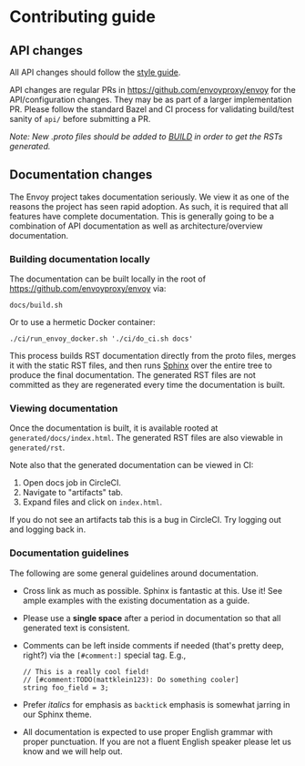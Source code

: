 # Contributing guide

## API changes

All API changes should follow the [style guide](STYLE.md).

API changes are regular PRs in https://github.com/envoyproxy/envoy for the API/configuration
changes. They may be as part of a larger implementation PR. Please follow the standard Bazel and CI
process for validating build/test sanity of `api/` before submitting a PR.

*Note: New .proto files should be added to
[BUILD](https://github.com/envoyproxy/envoy/blob/master/api/docs/BUILD) in order to get the RSTs generated.*

## Documentation changes

The Envoy project takes documentation seriously. We view it as one of the reasons the project has
seen rapid adoption. As such, it is required that all features have complete documentation. This is
generally going to be a combination of API documentation as well as architecture/overview
documentation.

### Building documentation locally

The documentation can be built locally in the root of https://github.com/envoyproxy/envoy via:

```
docs/build.sh
```

Or to use a hermetic Docker container:

```
./ci/run_envoy_docker.sh './ci/do_ci.sh docs'
```

This process builds RST documentation directly from the proto files, merges it with the static RST
files, and then runs [Sphinx](https://www.sphinx-doc.org/en/stable/rest.html) over the entire tree to
produce the final documentation. The generated RST files are not committed as they are regenerated
every time the documentation is built.

### Viewing documentation

Once the documentation is built, it is available rooted at `generated/docs/index.html`. The
generated RST files are also viewable in `generated/rst`.

Note also that the generated documentation can be viewed in CI:

1. Open docs job in CircleCI.
2. Navigate to "artifacts" tab.
3. Expand files and click on `index.html`.

If you do not see an artifacts tab this is a bug in CircleCI. Try logging out and logging back in.

### Documentation guidelines

The following are some general guidelines around documentation.

* Cross link as much as possible. Sphinx is fantastic at this. Use it! See ample examples with the
  existing documentation as a guide.
* Please use a **single space** after a period in documentation so that all generated text is
  consistent.
* Comments can be left inside comments if needed (that's pretty deep, right?) via the `[#comment:]`
  special tag. E.g.,

  ```
  // This is a really cool field!
  // [#comment:TODO(mattklein123): Do something cooler]
  string foo_field = 3;
  ```

* Prefer *italics* for emphasis as `backtick` emphasis is somewhat jarring in our Sphinx theme.
* All documentation is expected to use proper English grammar with proper punctuation. If you are
  not a fluent English speaker please let us know and we will help out.
